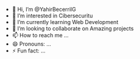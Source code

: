 - 👋 Hi, I’m @YahirBecerrilG
- 👀 I’m interested in Cibersecuritu
- 🌱 I’m currently learning Web Development
- 💞️ I’m looking to collaborate on Amazing projects
- 📫 How to reach me ...
- 😄 Pronouns: ...
- ⚡ Fun fact: ...

<!---
YahirBecerrilG/YahirBecerrilG is a ✨ special ✨ repository because its `README.md` (this file) appears on your GitHub profile.
You can click the Preview link to take a look at your changes.
--->
